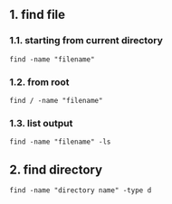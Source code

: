 ## 1. find file
### 1.1. starting from current directory
~~~
find -name "filename"
~~~

### 1.2. from root
~~~
find / -name "filename"
~~~

### 1.3. list output
~~~
find -name "filename" -ls
~~~

## 2. find directory
~~~
find -name "directory name" -type d
~~~
